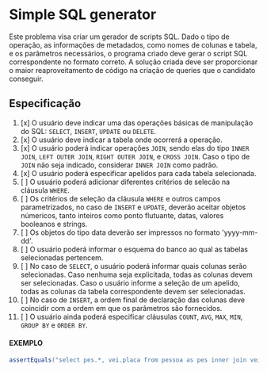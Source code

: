 # Simple SQL generator

Este problema visa criar um gerador de scripts SQL. Dado o tipo de operação, as informações de metadados, como nomes de colunas e tabela, e os parâmetros necessários, o programa criado deve gerar o script SQL correspondente no formato correto.
A solução criada deve ser proporcionar o maior reaproveitamento de código na criação de queries que o candidato conseguir.

## Especificação

1. [x] O usuário deve indicar uma das operações básicas de manipulação do SQL: `SELECT`, `INSERT`, `UPDATE` ou `DELETE`.
2. [x] O usuário deve indicar a tabela onde ocorrerá a operação.
3. [x] O usuário poderá indicar operações `JOIN`, sendo elas do tipo `INNER JOIN`, `LEFT OUTER JOIN`, `RIGHT OUTER JOIN`, e `CROSS JOIN`. Caso o tipo de `JOIN` não seja indicado, considerar `INNER JOIN` como padrão.
4. [x] O usuário poderá especificar apelidos para cada tabela selecionada.
5. [ ] O usuário poderá adicionar diferentes critérios de selecão na cláusula `WHERE`.
6. [ ] Os critérios de seleção da cláusula `WHERE` e outros campos parametrizados, no caso de `INSERT` e `UPDATE`, deverão aceitar objetos númericos, tanto inteiros como ponto flutuante, datas, valores booleanos e strings.
7. [ ] Os objetos do tipo data deverão ser impressos no formato 'yyyy-mm-dd'.
8. [ ] O usuário poderá informar o esquema do banco ao qual as tabelas selecionadas pertencem.
9. [ ] No caso de `SELECT`, o usuário poderá informar quais colunas serão selecionadas. Caso nenhuma seja explicitada, todas as colunas devem ser selecionadas. Caso o usuário informe a seleção de um apelido, todas as colunas da tabela correspondente devem ser selecionadas.
10. [ ] No caso de `INSERT`, a ordem final de declaração das colunas deve coincidir com a ordem em que os parâmetros são fornecidos.
11. [ ] O usuário ainda poderá especificar cláusulas `COUNT`, `AVG`, `MAX`, `MIN`, `GROUP BY` e `ORDER BY`.

#### EXEMPLO

```java
assertEquals("select pes.*, vei.placa from pessoa as pes inner join veiculo as vei on pes.rg = vei.rg", SQL.select("pessoa", "pes").join("veiculo", "vei", "rg").columns(new String[]{"pes", "vei.placa"}).toString())
```
